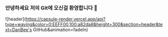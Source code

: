 ### 안녕하세요 저의 Git에 오신걸 환영합니다 👋


<!--
**danbeekimm/danbeekimm** is a ✨ _special_ ✨ repository because its `README.md` (this file) appears on your GitHub profile.

Here are some ideas to get you started:

- 🔭 I’m currently working on ...
- 🌱 I’m currently learning ...
- 👯 I’m looking to collaborate on ...
- 🤔 I’m looking for help with ...
- 💬 Ask me about ...
- 📫 How to reach me: ...
- 😄 Pronouns: ...
- ⚡ Fun fact: ...
-->

![header](https://capsule-render.vercel.app/api?type=waving&color=0:EEFF00,100:a82da8&height=300&section=header&text=DanBee's GitHub&animation=fadeIn)



